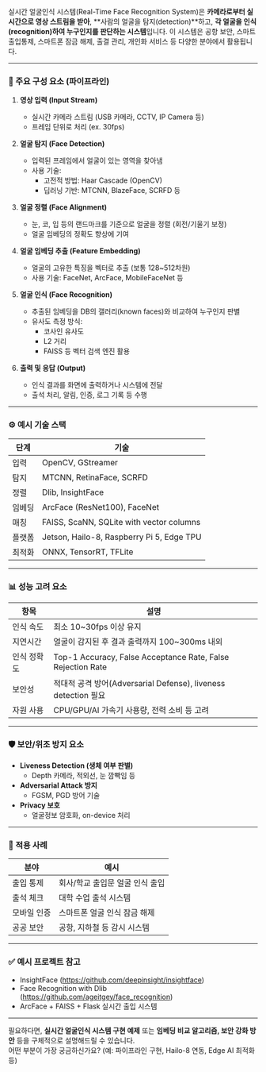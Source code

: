 실시간 얼굴인식 시스템(Real-Time Face Recognition System)은 **카메라로부터 실시간으로 영상 스트림을 받아**, **사람의 얼굴을 탐지(detection)**하고, **각 얼굴을 인식(recognition)하여 누구인지를 판단하는 시스템**입니다. 이 시스템은 공항 보안, 스마트 출입통제, 스마트폰 잠금 해제, 출결 관리, 개인화 서비스 등 다양한 분야에서 활용됩니다.

---

### 🧠 주요 구성 요소 (파이프라인)

1. **영상 입력 (Input Stream)**
   - 실시간 카메라 스트림 (USB 카메라, CCTV, IP Camera 등)
   - 프레임 단위로 처리 (ex. 30fps)

2. **얼굴 탐지 (Face Detection)**
   - 입력된 프레임에서 얼굴이 있는 영역을 찾아냄
   - 사용 기술:  
     - 고전적 방법: Haar Cascade (OpenCV)  
     - 딥러닝 기반: MTCNN, BlazeFace, SCRFD 등

3. **얼굴 정렬 (Face Alignment)**
   - 눈, 코, 입 등의 랜드마크를 기준으로 얼굴을 정렬 (회전/기울기 보정)
   - 얼굴 임베딩의 정확도 향상에 기여

4. **얼굴 임베딩 추출 (Feature Embedding)**
   - 얼굴의 고유한 특징을 벡터로 추출 (보통 128~512차원)
   - 사용 기술: FaceNet, ArcFace, MobileFaceNet 등

5. **얼굴 인식 (Face Recognition)**
   - 추출된 임베딩을 DB의 갤러리(known faces)와 비교하여 누구인지 판별
   - 유사도 측정 방식:
     - 코사인 유사도
     - L2 거리
     - FAISS 등 벡터 검색 엔진 활용

6. **출력 및 응답 (Output)**
   - 인식 결과를 화면에 출력하거나 시스템에 전달
   - 출석 처리, 알림, 인증, 로그 기록 등 수행

---

### ⚙️ 예시 기술 스택

| 단계 | 기술 |
|------|------|
| 입력 | OpenCV, GStreamer |
| 탐지 | MTCNN, RetinaFace, SCRFD |
| 정렬 | Dlib, InsightFace |
| 임베딩 | ArcFace (ResNet100), FaceNet |
| 매칭 | FAISS, ScaNN, SQLite with vector columns |
| 플랫폼 | Jetson, Hailo-8, Raspberry Pi 5, Edge TPU |
| 최적화 | ONNX, TensorRT, TFLite |

---

### 📊 성능 고려 요소

| 항목 | 설명 |
|------|------|
| 인식 속도 | 최소 10~30fps 이상 유지 |
| 지연시간 | 얼굴이 감지된 후 결과 출력까지 100~300ms 내외 |
| 인식 정확도 | Top-1 Accuracy, False Acceptance Rate, False Rejection Rate |
| 보안성 | 적대적 공격 방어(Adversarial Defense), liveness detection 필요 |
| 자원 사용 | CPU/GPU/AI 가속기 사용량, 전력 소비 등 고려 |

---

### 🛡️ 보안/위조 방지 요소

- **Liveness Detection (생체 여부 판별)**
  - Depth 카메라, 적외선, 눈 깜빡임 등
- **Adversarial Attack 방지**
  - FGSM, PGD 방어 기술
- **Privacy 보호**
  - 얼굴정보 암호화, on-device 처리

---

### 💬 적용 사례

| 분야 | 예시 |
|------|------|
| 출입 통제 | 회사/학교 출입문 얼굴 인식 출입 |
| 출석 체크 | 대학 수업 출석 시스템 |
| 모바일 인증 | 스마트폰 얼굴 인식 잠금 해제 |
| 공공 보안 | 공항, 지하철 등 감시 시스템 |

---

### ✅ 예시 프로젝트 참고

- InsightFace (https://github.com/deepinsight/insightface)
- Face Recognition with Dlib (https://github.com/ageitgey/face_recognition)
- ArcFace + FAISS + Flask 실시간 출입 시스템

---

필요하다면, **실시간 얼굴인식 시스템 구현 예제** 또는 **임베딩 비교 알고리즘, 보안 강화 방안** 등을 구체적으로 설명해드릴 수 있습니다.  
어떤 부분이 가장 궁금하신가요? (예: 파이프라인 구현, Hailo-8 연동, Edge AI 최적화 등)
